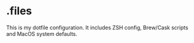# .files

This is my dotfile configuration. It includes ZSH config, Brew/Cask scripts and MacOS system defaults.
